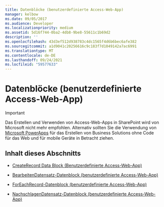 ```yaml
---
title: Datenblöcke (benutzerdefinierte Access-Web-App)
manager: kelbow
ms.date: 09/05/2017
ms.audience: Developer
ms.localizationpriority: medium
ms.assetid: 5d16f744-0ba2-4db8-9be8-55611c1b69d2
description: ''
ms.openlocfilehash: 43d3ef512d938783c4dc1565f4d6b6bec6afe382
ms.sourcegitcommit: a1d9041c20256616c9c183f7d1049142a7ac6991
ms.translationtype: MT
ms.contentlocale: de-DE
ms.lasthandoff: 09/24/2021
ms.locfileid: "59577633"
---
```

# <a name="data-blocks-access-custom-web-app"></a>Datenblöcke (benutzerdefinierte Access-Web-App)

> [!IMPORTANT]
> Das Erstellen und Verwenden von Access-Web-Apps in SharePoint wird von Microsoft nicht mehr empfohlen. Alternativ sollten Sie die Verwendung von [Microsoft PowerApps](https://powerapps.microsoft.com/en-us/) für das Erstellen von Business Solutions ohne Code für das Web und für mobile Geräte in Betracht ziehen. 
  
## <a name="in-this-section"></a>Inhalt dieses Abschnitts

- [CreateRecord Data Block (Benutzerdefinierte Access-Web-App)](createrecord-data-block-access-custom-web-app.md)
    
- [BearbeitenDatensatz-Datenblock (benutzerdefinierte Access-Web-App)](editrecord-data-block-access-custom-web-app.md)
    
- [ForEachRecord-Datenblock (benutzerdefinierte Access-Web-App)](foreachrecord-data-block-access-custom-web-app.md)
    
- [NachschlagenDatensatz-Datenblock (benutzerdefinierte Access-Web-App)](lookuprecord-data-block-access-custom-web-app.md)
    

